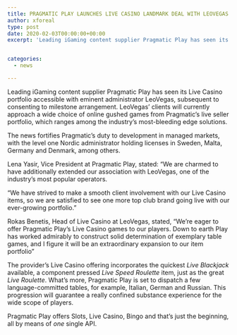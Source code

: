 ```yaml
---
title: PRAGMATIC PLAY LAUNCHES LIVE CASINO LANDMARK DEAL WITH LEOVEGAS
author: xforeal 
type: post
date: 2020-02-03T00:00:00+00:00
excerpt: 'Leading iGaming content supplier Pragmatic Play has seen its Live Casino portfolio accessible with eminent administrator LeoVegas, in the wake of marking milestone agreement '


categories:
  - news

---
```

Leading iGaming content supplier Pragmatic Play has seen its Live Casino portfolio accessible with eminent administrator LeoVegas, subsequent to consenting to milestone arrangement. LeoVegas&rsquo; clients will currently approach a wide choice of online gushed games from Pragmatic&rsquo;s live seller portfolio, which ranges among the industry&rsquo;s most-bleeding edge solutions.

The news fortifies Pragmatic&rsquo;s duty to development in managed markets, with the level one Nordic administrator holding licenses in Sweden, Malta, Germany and Denmark, among others.

Lena Yasir, Vice President at Pragmatic Play, stated: &ldquo;We are charmed to have additionally extended our association with LeoVegas, one of the industry&rsquo;s most popular operators.

&ldquo;We have strived to make a smooth client involvement with our Live Casino items, so we are satisfied to see one more top club brand going live with our ever-growing portfolio.&rdquo;

Rokas Benetis, Head of Live Casino at LeoVegas, stated, &ldquo;We&rsquo;re eager to offer Pragmatic Play&rsquo;s Live Casino games to our players. Down to earth Play has worked admirably to construct solid determination of exemplary table games, and I figure it will be an extraordinary expansion to our item portfolio&rdquo;

The provider&rsquo;s Live Casino offering incorporates the quickest _Live Blackjack_ available, a component pressed _Live Speed Roulette_ item, just as the great _Live Roulette_. What&#8217;s more, Pragmatic Play is set to dispatch a few language-committed tables, for example, Italian, German and Russian. This progression will guarantee a really confined substance experience for the wide scope of players.

Pragmatic Play offers Slots, Live Casino, Bingo and that&#8217;s just the beginning, all by means of _one_ single API.